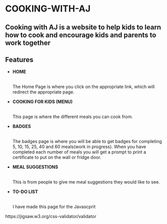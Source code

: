 # COOKING-WITH-AJ

<h2>Cooking with AJ is a website to help kids to learn how to cook and encourage kids and parents to work together</h2>

<h2>Features</h2>

<ul>
  <li><strong>HOME</strong></li>
  <br>
    <p>The Home Page is where you click on the appropriate link, which will redirect the appropriate page.</p>
  
  <li><strong>COOKING FOR KIDS (MENU)</strong></li>
  <br>
    <p>This page is where the different meals you can cook from.</p>
  
  <li><strong>BADGES</strong></li>
  <br>
    <p>The badges page is where you will be able to get badges for completing 5, 10, 15, 25, 40 and 60 meals(work in progress). When you have completed each number of meals you will get a prompt to print a certificate to put on the wall or fridge door.</p>
  
  <li><strong>MEAL SUGGESTIONS</strong></li>
  <br>
  <p>This is from people to give me meal suggestions they would like to see.</p>
  
  <li><strong>TO-DO LIST</strong></li>
  <br>
  <p>I have made this page for the Javascprit</p>

</ul>

<p>https://jigsaw.w3.org/css-validator/validator</p>
